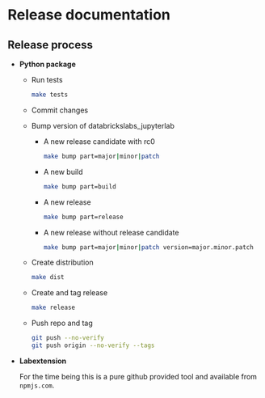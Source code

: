 # Release documentation

## Release process

- **Python package**

  - Run tests

    ```bash
    make tests
    ```

  - Commit changes

  - Bump version of databrickslabs_jupyterlab

    - A new release candidate with rc0

        ```bash
        make bump part=major|minor|patch
        ```

    - A new build

        ```bash
        make bump part=build
        ```

    - A new release

        ```bash
        make bump part=release
        ```

    - A new release without release candidate

        ```bash
        make bump part=major|minor|patch version=major.minor.patch
        ```

  - Create distribution

    ```bash
    make dist
    ```

  - Create and tag release

    ```bash
    make release
    ```

  - Push repo and tag

    ```bash
    git push --no-verify
    git push origin --no-verify --tags
    ```

- **Labextension**

    For the time being this is a pure github provided tool and available from `npmjs.com`.

